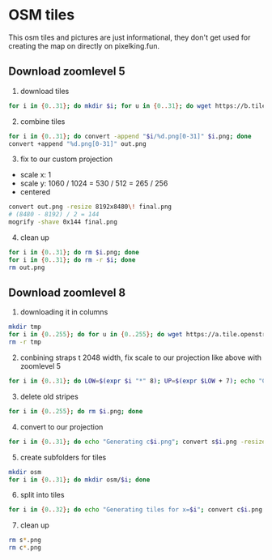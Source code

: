 # OSM tiles
This osm tiles and pictures are just informational, they don't get used for creating the map on directly on pixelking.fun.

## Download zoomlevel 5
1. download tiles
```bash
for i in {0..31}; do mkdir $i; for u in {0..31}; do wget https://b.tile.thunderforest.com/mobile-atlas/5/$i/$u.png?apikey=7c352c8ff1244dd8b732e349e0b0fe8d -O $i/$u.png; done ; done
```
2. combine tiles
```bash
for i in {0..31}; do convert -append "$i/%d.png[0-31]" $i.png; done
convert +append "%d.png[0-31]" out.png
```
3. fix to our custom projection
- scale x: 1
- scale y: 1060 / 1024 = 530 / 512 = 265 / 256
- centered
```bash
convert out.png -resize 8192x8480\! final.png
# (8480 - 8192) / 2 = 144
mogrify -shave 0x144 final.png
```
4. clean up
```bash
for i in {0..31}; do rm $i.png; done
for i in {0..31}; do rm -r $i; done
rm out.png
```

## Download zoomlevel 8
1. downloading it in columns
```bash
mkdir tmp
for i in {0..255}; do for u in {0..255}; do wget https://a.tile.openstreetmap.org/8/$i/$u.png -O tmp/$u.png; done; convert -append "tmp/%d.png[0-255]" $i.png; rm tmp/*; done
rm -r tmp
```
2. conbining straps t 2048 width, fix scale to our projection like above with zoomlevel 5
```bash
for i in {0..31}; do LOW=$(expr $i "*" 8); UP=$(expr $LOW + 7); echo "Generating s$i.png from $LOW to $UP"; convert +append "%d.png[${LOW}-${UP}]" s$i.png; done
```
3. delete old stripes
```bash
for i in {0..255}; do rm $i.png; done
```
4. convert to our projection
```bash
for i in {0..31}; do echo "Generating c$i.png"; convert s$i.png -resize 2048x67840\! -shave 0x1152 c$i.png; done
``` 
5. create subfolders for tiles
```bash
mkdir osm
for i in {0..31}; do mkdir osm/$i; done
```
6. split into tiles
```bash
for i in {0..32}; do echo "Generating tiles for x=$i"; convert c$i.png -crop 2048x2048 +adjoin osm/$i/%02d.png; done
```
7. clean up
```bash
rm s*.png
rm c*.png
```
